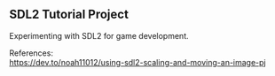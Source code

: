 ## SDL2 Tutorial Project

Experimenting with SDL2 for game development.

References:<br>
<href>https://dev.to/noah11012/using-sdl2-scaling-and-moving-an-image-pj</href>